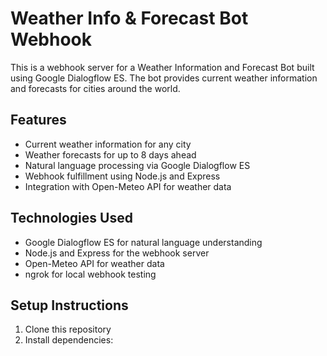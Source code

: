 # Weather Info & Forecast Bot Webhook

This is a webhook server for a Weather Information and Forecast Bot built using Google Dialogflow ES. The bot provides current weather information and forecasts for cities around the world.

## Features

- Current weather information for any city
- Weather forecasts for up to 8 days ahead
- Natural language processing via Google Dialogflow ES
- Webhook fulfillment using Node.js and Express
- Integration with Open-Meteo API for weather data

## Technologies Used

- Google Dialogflow ES for natural language understanding
- Node.js and Express for the webhook server
- Open-Meteo API for weather data
- ngrok for local webhook testing

## Setup Instructions

1. Clone this repository
2. Install dependencies: